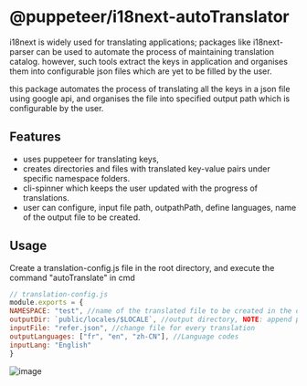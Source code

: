 # @puppeteer/i18next-autoTranslator

i18next is widely used for translating applications; packages like i18next-parser can be used to automate the process of maintaining translation catalog. however, such tools extract the keys in application and organises them into configurable json files which are yet to be filled by the user.

this package automates the process of translating all the keys in a json file using google api, and organises the file into specified output path which is configurable by the user.

## Features
- uses puppeteer for translating keys, 
- creates directories and files with translated key-value pairs under specific namespace folders.
- cli-spinner which keeps the user updated with the progress of translations.
- user can configure, input file path, outpathPath, define languages, name of the output file to be created.

## Usage
Create a translation-config.js file in the root directory, and execute the command "autoTranslate" in cmd 

```js
// translation-config.js
module.exports = {
NAMESPACE: "test", //name of the translated file to be created in the output directory
outputDir: `public/locales/$LOCALE`, //output directory, NOTE: append path with /$LOCALE 
inputFile: "refer.json", //change file for every translation
outputLanguages: ["fr", "en", "zh-CN"], //Language codes
inputLang: "English"
}
```

![image](https://user-images.githubusercontent.com/35762394/94409408-c01edb00-0193-11eb-9fd3-712dd2252435.png)
